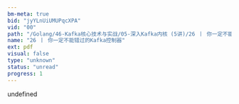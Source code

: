 ```yaml
---
bm-meta: true
bid: "jyYLnUiUMUPqcXPA"
vid: "00"
path: "/Golang/46-Kafka核心技术与实战/05-深入Kafka内核 (5讲)/26 丨 你一定不能错过的Kafka控制器.pdf"
name: "26 丨 你一定不能错过的Kafka控制器"
ext: pdf
visual: false
type: "unknown"
status: "unread"
progress: 1
---
```

undefined